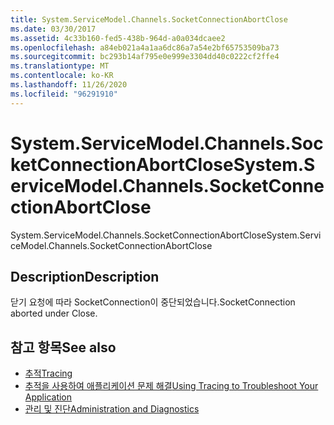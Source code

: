 ```yaml
---
title: System.ServiceModel.Channels.SocketConnectionAbortClose
ms.date: 03/30/2017
ms.assetid: 4c33b160-fed5-438b-964d-a0a034dcaee2
ms.openlocfilehash: a84eb021a4a1aa6dc86a7a54e2bf65753509ba73
ms.sourcegitcommit: bc293b14af795e0e999e3304dd40c0222cf2ffe4
ms.translationtype: MT
ms.contentlocale: ko-KR
ms.lasthandoff: 11/26/2020
ms.locfileid: "96291910"
---
```

# <a name="systemservicemodelchannelssocketconnectionabortclose"></a><span data-ttu-id="32829-102">System.ServiceModel.Channels.SocketConnectionAbortClose</span><span class="sxs-lookup"><span data-stu-id="32829-102">System.ServiceModel.Channels.SocketConnectionAbortClose</span></span>

<span data-ttu-id="32829-103">System.ServiceModel.Channels.SocketConnectionAbortClose</span><span class="sxs-lookup"><span data-stu-id="32829-103">System.ServiceModel.Channels.SocketConnectionAbortClose</span></span>  
  
## <a name="description"></a><span data-ttu-id="32829-104">Description</span><span class="sxs-lookup"><span data-stu-id="32829-104">Description</span></span>  

 <span data-ttu-id="32829-105">닫기 요청에 따라 SocketConnection이 중단되었습니다.</span><span class="sxs-lookup"><span data-stu-id="32829-105">SocketConnection aborted under Close.</span></span>  
  
## <a name="see-also"></a><span data-ttu-id="32829-106">참고 항목</span><span class="sxs-lookup"><span data-stu-id="32829-106">See also</span></span>

- [<span data-ttu-id="32829-107">추적</span><span class="sxs-lookup"><span data-stu-id="32829-107">Tracing</span></span>](index.md)
- [<span data-ttu-id="32829-108">추적을 사용하여 애플리케이션 문제 해결</span><span class="sxs-lookup"><span data-stu-id="32829-108">Using Tracing to Troubleshoot Your Application</span></span>](using-tracing-to-troubleshoot-your-application.md)
- [<span data-ttu-id="32829-109">관리 및 진단</span><span class="sxs-lookup"><span data-stu-id="32829-109">Administration and Diagnostics</span></span>](../index.md)
